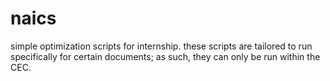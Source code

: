 # naics
simple optimization scripts for internship.
these scripts are tailored to run specifically for certain documents; as such, they can only be run within the CEC.
